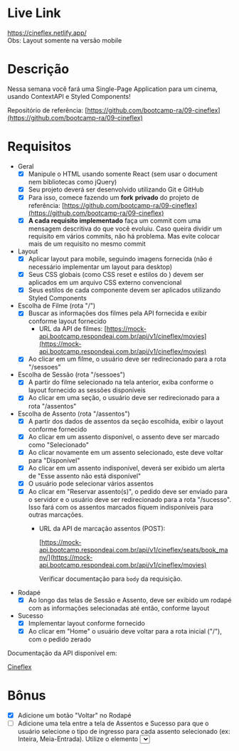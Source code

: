 # Live Link
https://cineflex.netlify.app/
<br/>
Obs: Layout somente na versão mobile


# Descrição

Nessa semana você fará uma Single-Page Application para um cinema, usando ContextAPI e Styled Components!

Repositório de referência: [https://github.com/bootcamp-ra/09-cineflex](https://github.com/bootcamp-ra/09-cineflex)

# Requisitos

- Geral
    - [x]  Manipule o HTML usando somente React (sem usar o document nem bibliotecas como jQuery)
    - [x]  Seu projeto deverá ser desenvolvido utilizando Git e GitHub
    - [x]  Para isso, comece fazendo um **fork** **privado** do projeto de referência: [https://github.com/bootcamp-ra/09-cineflex](https://github.com/bootcamp-ra/09-cineflex)
    - [x]  **A cada requisito implementado** faça um commit com uma mensagem descritiva do que você evoluiu. Caso queira dividir um requisito em vários commits, não há problema. Mas evite colocar mais de um requisito no mesmo commit
- Layout
    - [x]  Aplicar layout para mobile, seguindo imagens fornecida (não é necessário implementar um layout para desktop)
    - [x]  Seus CSS globais (como CSS reset e estilos do <body>) devem ser aplicados em um arquivo CSS externo convencional
    - [x]  Seus estilos de cada componente devem ser aplicados utilizando Styled Components
- Escolha de Filme (rota "/")
    - [x]  Buscar as informações dos filmes pela API fornecida e exibir conforme layout fornecido
        - URL da API de filmes: [https://mock-api.bootcamp.respondeai.com.br/api/v1/cineflex/movies](https://mock-api.bootcamp.respondeai.com.br/api/v1/cineflex/movies)
    - [x]  Ao clicar em um filme, o usuário deve ser redirecionado para a rota "/sessoes"
- Escolha de Sessão (rota "/sessoes")
    - [x]  A partir do filme selecionado na tela anterior, exiba conforme o layout fornecido as sessões disponíveis
    - [x]  Ao clicar em uma seção, o usuário deve ser redirecionado para a rota "/assentos"
- Escolha de Assento (rota "/assentos")
    - [x]  A partir dos dados de assentos da seção escolhida, exibir o layout conforme fornecido
    - [x]  Ao clicar em um assento disponível, o assento deve ser marcado como "Selecionado"
    - [x]  Ao clicar novamente em um assento selecionado, este deve voltar para "Disponível"
    - [x]  Ao clicar em um assento indisponível, deverá ser exibido um alerta de "Esse assento não está disponível"
    - [x]  O usuário pode selecionar vários assentos
    - [x]  Ao clicar em "Reservar assento(s)", o pedido deve ser enviado para o servidor e o usuário deve ser redirecionado para a rota "/sucesso".  Isso fará com os assentos marcados fiquem indisponíveis para outras marcações.
        - URL da API de marcação assentos (POST):

            [https://mock-api.bootcamp.respondeai.com.br/api/v1/cineflex/seats/book_many/](https://mock-api.bootcamp.respondeai.com.br/api/v1/cineflex/movies)

            Verificar documentação para `body` da requisição.

- Rodapé
    - [x]  Ao longo das telas de Sessão e Assento, deve ser exibido um rodapé com as informações selecionadas até então, conforme layout
- Sucesso
    - [x]  Implementar layout conforme fornecido
    - [x]  Ao clicar em "Home" o usuário deve voltar para a rota inicial ("/"), com o pedido zerado

Documentação da API disponível em:

[Cineflex](https://documenter.getpostman.com/view/6886056/TVYCB1Gm)

# Bônus

- [x]  Adicione um botão "Voltar" no Rodapé
- [ ]  Adicione uma tela entre a tela de Assentos e Sucesso para que o usuário selecione o tipo de ingresso para cada assento selecionado (ex: Inteira, Meia-Entrada). Utilize o elemento <select> do HTML para isso
